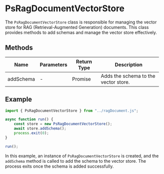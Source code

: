 # PsRagDocumentVectorStore

The `PsRagDocumentVectorStore` class is responsible for managing the vector store for RAG (Retrieval-Augmented Generation) documents. This class provides methods to add schemas and manage the vector store effectively.

## Methods

| Name       | Parameters        | Return Type | Description                 |
|------------|-------------------|-------------|-----------------------------|
| addSchema  | -                 | Promise<void> | Adds the schema to the vector store. |

## Example

```typescript
import { PsRagDocumentVectorStore } from "../ragDocument.js";

async function run() {
    const store = new PsRagDocumentVectorStore();
    await store.addSchema();
    process.exit(0);
}

run();
```

In this example, an instance of `PsRagDocumentVectorStore` is created, and the `addSchema` method is called to add the schema to the vector store. The process exits once the schema is added successfully.